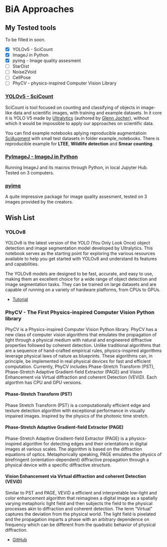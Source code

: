 # BiA Approaches

## My Tested tools
To be filled in soon.

- [x] YOLOv5 - SciCount
- [x] ImageJ in Python
- [x] pyimg - Image quality assesment
- [ ] StarDist
- [ ] Noise2Void
- [ ] CellPose
- [ ] PhyCV - physics-inspired Computer Vision Library

### [YOLOv5 - SciCount](https://github.com/martinschatz-cz/SciCount)
SciCount is tool focused on counting and classifying of objects in image-like data and scientific images, with training and example datasets. In it core it is YOLO V5 made by [Ultralytics](https://github.com/ultralytics/yolov5) (authored by [Glenn Jocher](https://www.linkedin.com/in/glenn-jocher/)), without which it would be impossible to apply our approaches on scientific data.

You can find example notebooks aplying reproducible augmentatioin [SciAugment](https://github.com/martinschatz-cz/SciAugment) with small test datasets in folder example_notebooks. There is reproducible example for **LTEE**, **Wildlife detection** and **Smear counting**.

### [PyImageJ - ImageJ in Python](https://github.com/martinschatz-cz/pyimagej-julab)
Running ImageJ and its macros through Python, in local Jupyter Hub. Tested on 3 computers.

### [pyimq](https://github.com/martinschatz-cz/image_quality_assesment)
A quite impressive package for image quality assesment, tested on 3 images provided by the creators. 
 
## Wish List

### YOLOv8
YOLOv8 is the latest version of the YOLO (You Only Look Once) object detection and image segmentation model developed by Ultralytics. This notebook serves as the starting point for exploring the various resources available to help you get started with YOLOv8 and understand its features and capabilities.

The YOLOv8 models are designed to be fast, accurate, and easy to use, making them an excellent choice for a wide range of object detection and image segmentation tasks. They can be trained on large datasets and are capable of running on a variety of hardware platforms, from CPUs to GPUs.

 * [Tutorial](https://github.com/ultralytics/ultralytics/blob/main/examples/tutorial.ipynb)
 
### PhyCV - The First Physics-inspired Computer Vision Python library

PhyCV is a Physics-inspired Computer Vision Python library. PhyCV has a new class of computer vision algorithms that emulates the propagation of light through a physical medium with natural and engineered diffractive properties followed by coherent detection. Unlike traditional algorithms that are a sequence of hand-crafted empirical rules, physics-inspired algorithms leverage physical laws of nature as blueprints. These algorithms can, in principle, be implemented in real physical devices for fast and efficient computation. Currently, PhyCV includes Phase-Stretch Transform (PST), Phase-Stretch Adaptive Gradient-field Extractor (PAGE) and Vision Enhancement via Virtual diffraction and coherent Detection (VEViD). Each algorthm has CPU and GPU versions.

#### Phase-Stretch Transform (PST)
Phase Stretch Transform (PST) is a computationally efficient edge and texture detection algorithm with exceptional performance in visually impaired images. Inspired by the physics of the photonic time stretch.

#### Phase-Stretch Adaptive Gradient-field Extractor (PAGE)
Phase-Stretch Adaptive Gradient-field Extractor (PAGE) is a physics-inspired algorithm for detecting edges and their orientations in digital images at various scales. The algorithm is based on the diffraction equations of optics. Metaphorically speaking, PAGE emulates the physics of birefringent (orientation-dependent) diffractive propagation through a physical device with a specific diffractive structure.

#### Vision Enhancement via Virtual diffraction and coherent Detection (VEViD)
Similar to PST and PAGE, VEViD a efficient and interpretable low-light and color enhancement algorithm that reimagines a digital image as a spatially varying metaphoric light field and then subjects the field to the physical processes akin to diffraction and coherent detection. The term “Virtual” captures the deviation from the physical world. The light field is pixelated and the propagation imparts a phase with an arbitrary dependence on frequency which can be different from the quadratic behavior of physical diffraction. 

 * [GitHub](https://github.com/JalaliLabUCLA/phycv)

